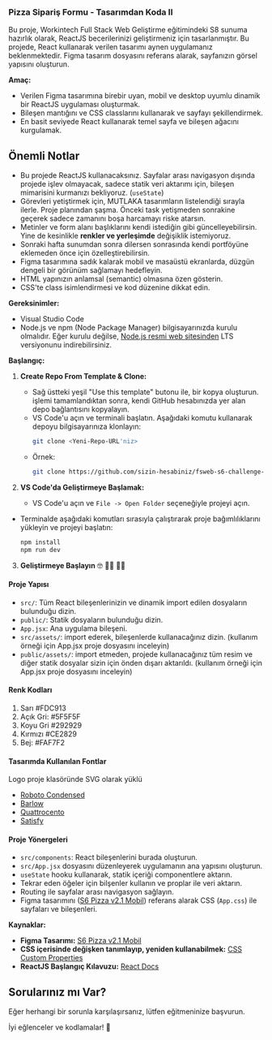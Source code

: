 
### Pizza Sipariş Formu - Tasarımdan Koda II

Bu proje, Workintech Full Stack Web Geliştirme eğitimindeki S8 sunuma hazırlık olarak, ReactJS becerilerinizi geliştirmeniz için tasarlanmıştır. Bu projede, React kullanarak verilen tasarımı aynen uygulamanız beklenmektedir. Figma tasarım dosyasını referans alarak, sayfanızın görsel yapısını oluşturun.

**Amaç:**

- Verilen Figma tasarımına birebir uyan, mobil ve desktop uyumlu dinamik bir ReactJS uygulaması oluşturmak.
- Bileşen mantığını ve CSS classlarını kullanarak ve sayfayı şekillendirmek.
- En basit seviyede React kullanarak temel sayfa ve bileşen ağacını kurgulamak.

## Önemli Notlar

- Bu projede ReactJS kullanacaksınız. Sayfalar arası navigasyon dışında projede işlev olmayacak, sadece statik veri aktarımı için, bileşen mimarisini kurmanızı bekliyoruz. (`useState`)
- Görevleri yetiştirmek için, MUTLAKA tasarımların listelendiği sırayla ilerle. Proje planından şaşma. Önceki task yetişmeden sonrakine geçerek sadece zamanını boşa harcamayı riske atarsın. 
- Metinler ve form alanı başlıklarını kendi istediğin gibi güncelleyebilirsin. Yine de kesinlikle **renkler ve yerleşimde** değişiklik istemiyoruz.
- Sonraki hafta sunumdan sonra dilersen sonrasında kendi portföyüne eklemeden önce için özelleştirebilirsin.
- Figma tasarımına sadık kalarak mobil ve masaüstü ekranlarda, düzgün dengeli bir görünüm sağlamayı hedefleyin.
- HTML yapınızın anlamsal (semantic) olmasına özen gösterin.
- CSS'te class isimlendirmesi ve kod düzenine dikkat edin.

**Gereksinimler:**

- Visual Studio Code
- Node.js ve npm (Node Package Manager) bilgisayarınızda kurulu olmalıdır. Eğer kurulu değilse, [Node.js resmi web sitesinden](https://nodejs.org) LTS versiyonunu indirebilirsiniz.

**Başlangıç:**

1. **Create Repo From Template & Clone:**

   - Sağ üstteki yeşil "Use this template" butonu ile, bir kopya oluşturun. işlemi tamamlandıktan sonra, kendi GitHub hesabınızda yer alan depo bağlantısını kopyalayın.
   - VS Code'u açın ve terminali başlatın. Aşağıdaki komutu kullanarak depoyu bilgisayarınıza klonlayın:
     ```sh
     git clone <Yeni-Repo-URL'niz>
     ```
   - Örnek:
     ```sh
     git clone https://github.com/sizin-hesabiniz/fsweb-s6-challenge-pizza
     ```

2. **VS Code'da Geliştirmeye Başlamak:**
   - VS Code'u açın ve `File -> Open Folder` seçeneğiyle projeyi açın.

- Terminalde aşağıdaki komutları sırasıyla çalıştırarak proje bağımlılıklarını yükleyin ve projeyi başlatın:
  ```sh
  npm install
  npm run dev
  ```

3. **Geliştirmeye Başlayın** 🤓 👩‍💻 🧑‍💻

#### Proje Yapısı

- `src/`: Tüm React bileşenlerinizin ve dinamik import edilen dosyaların bulunduğu dizin.
- `public/`: Statik dosyaların bulunduğu dizin.
- `App.jsx`: Ana uygulama bileşeni.
- `src/assets/`: import ederek, bileşenlerde kullanacağınız dizin. (kullanım örneği için App.jsx proje dosyasını inceleyin)
- `public/assets/`: import etmeden, projede kullanacağınız tüm resim ve diğer statik dosyalar sizin için önden dışarı aktarıldı. (kullanım örneği için App.jsx proje dosyasını inceleyin)

#### Renk Kodları

1. Sarı #FDC913
2. Açık Gri: #5F5F5F
3. Koyu Gri #292929
4. Kırmızı #CE2829
5. Bej: #FAF7F2

#### Tasarımda Kullanılan Fontlar

Logo proje klasöründe SVG olarak yüklü

- [Roboto Condensed](https://fonts.google.com/specimen/Roboto+Condensed)
- [Barlow](https://fonts.google.com/specimen/Barlow)
- [Quattrocento](https://fonts.google.com/specimen/Quattrocento)
- [Satisfy](https://fonts.google.com/specimen/Satisfy)


#### Proje Yönergeleri

- `src/components`: React bileşenlerini burada oluşturun.
- `src/App.jsx` dosyasını düzenleyerek uygulamanın ana yapısını oluşturun.
- `useState` hooku kullanarak, statik içeriği componentlere aktarın.
- Tekrar eden öğeler için bilşenler kullanın ve proplar ile veri aktarın.
- Routing ile sayfalar arası navigasyon sağlayın.
- Figma tasarımını ([S6 Pizza v2.1 Mobil]([https://www.figma.com/design/q0xPW5uCel3rdzFgpjR9lt/S7-Challange-v2.1?node-id=0-1&t=YaF1bwQuJY7HrwS4-1])) referans alarak CSS (`App.css`) ile sayfaları ve bileşenleri.

**Kaynaklar:**

- **Figma Tasarımı:** [S6 Pizza v2.1 Mobil](https://www.figma.com/design/B6rGWNjWqVyvuB9htLyIMR/S6-Challange-v2.1?node-id=0-1&t=VGRotef0LapuZ7fQ-1)
- **CSS içerisinde değişken tanımlayıp, yeniden kullanabilmek:** [CSS Custom Properties](https://developer.mozilla.org/en-US/docs/Web/CSS/Using_CSS_custom_properties)
- **ReactJS Başlangıç Kılavuzu:** [React Docs](https://reactjs.org/docs/getting-started.html)

## Sorularınız mı Var?

Eğer herhangi bir sorunla karşılaşırsanız, lütfen eğitmeninize başvurun.

İyi eğlenceler ve kodlamalar! 🍕
